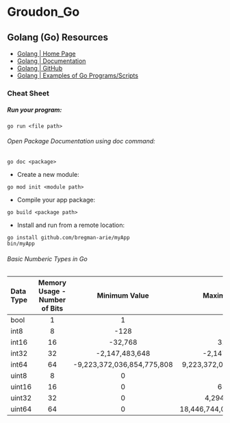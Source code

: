 # Groudon_Go

## Golang (Go) Resources
- [Golang | Home Page](https://go.dev/)
- [Golang | Documentation](https://go.dev/doc/)
- [Golang | GitHub](https://github.com/golang)
- [Golang | Examples of Go Programs/Scripts](https://golangexample.com/)

### Cheat Sheet

##### Run your program:
```
go run <file path>
```

###### Open Package Documentation using doc command:
```
go doc <package>
```

* Create a new module:

```
go mod init <module path>
```

* Compile your app package:

```
go build <package path>
```

* Install and run from a remote location:

```
go install github.com/bregman-arie/myApp
bin/myApp
```

###### Basic Numberic Types in Go
Data Type | Memory Usage - Number of Bits | Minimum Value | Maximum Value
:------|:------:|:------:|:------:
bool | 1 | 1 | 1
int8 | 8 | -128 | 127
int16 | 16 | -32,768 | 32,767
int32 | 32 | -2,147,483,648 | -2,147,483,647
int64 | 64 | -9,223,372,036,854,775,808 | 9,223,372,036,854,775,807
uint8 | 8 | 0 | 225
uint16 | 16 | 0 | 65,535
uint32 | 32 | 0 | 4,294,967,295
uint64 | 64 | 0 | 18,446,744,073,709,551,615
